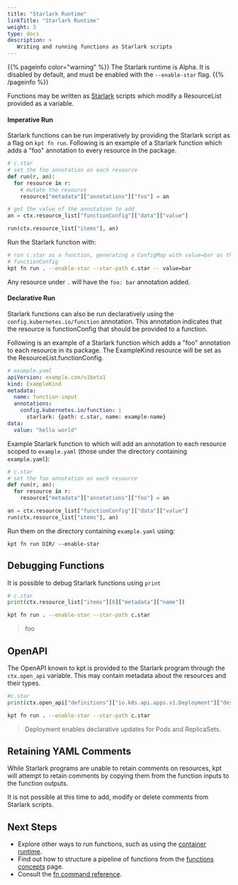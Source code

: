 ```yaml
---
title: "Starlark Runtime"
linkTitle: "Starlark Runtime"
weight: 3
type: docs
description: >
   Writing and running functions as Starlark scripts
---
```


{{% pageinfo color="warning" %}}
The Starlark runtime is Alpha. It is disabled by default, and must be enabled
with the `--enable-star` flag.
{{% /pageinfo %}}

Functions may be written as [Starlark] scripts which modify a ResourceList
provided as a variable.

#### Imperative Run

Starlark functions can be run imperatively by providing the Starlark script as
a flag on `kpt fn run`. Following is an example of a Starlark function which
adds a "foo" annotation to every resource in the package.

```python
# c.star
# set the foo annotation on each resource
def run(r, an):
  for resource in r:
    # mutate the resource
    resource["metadata"]["annotations"]["foo"] = an

# get the value of the annotation to add
an = ctx.resource_list["functionConfig"]["data"]["value"]

run(ctx.resource_list["items"], an)
```

Run the Starlark function with:

```sh
# run c.star as a function, generating a ConfigMap with value=bar as the
# functionConfig
kpt fn run . --enable-star --star-path c.star -- value=bar
```

Any resource under `.` will have the `foo: bar` annotation added.

#### Declarative Run

Starlark functions can also be run declaratively using the
`config.kubernetes.io/function` annotation. This annotation indicates that the
resource is functionConfig that should be provided to a function.

Following is an example of a Starlark function which adds a "foo" annotation to
each resource in its package. The ExampleKind resource will be set as the
ResourceList.functionConfig.

```yaml
# example.yaml
apiVersion: example.com/v1beta1
kind: ExampleKind
metadata:
  name: function-input
  annotations:
    config.kubernetes.io/function: |
      starlark: {path: c.star, name: example-name}
data:
  value: "hello world"
```

Example Starlark function to which will add an annotation to each resource
scoped to `example.yaml` (those under the directory containing `example.yaml`):

```python
# c.star
# set the foo annotation on each resource
def run(r, an):
  for resource in r:
    resource["metadata"]["annotations"]["foo"] = an

an = ctx.resource_list["functionConfig"]["data"]["value"]
run(ctx.resource_list["items"], an)
```

Run them on the directory containing `example.yaml` using:

```shell script
kpt fn run DIR/ --enable-star
```

## Debugging Functions

It is possible to debug Starlark functions using `print`

```python
# c.star
print(ctx.resource_list["items"][0]["metadata"]["name"])
```

```sh
kpt fn run . --enable-star --star-path c.star
```

> foo

## OpenAPI

The OpenAPI known to kpt is provided to the Starlark program through the
`ctx.open_api` variable. This may contain metadata about the resources and
their types.

```python
#c.star
print(ctx.open_api["definitions"]["io.k8s.api.apps.v1.Deployment"]["description"])
```

```sh
kpt fn run . --enable-star --star-path c.star
```

> Deployment enables declarative updates for Pods and ReplicaSets.

## Retaining YAML Comments

While Starlark programs are unable to retain comments on resources, kpt will
attempt to retain comments by copying them from the function inputs to the
function outputs.

It is not possible at this time to add, modify or delete comments from
Starlark scripts.

## Next Steps

- Explore other ways to run functions, such as using the [container runtime].
- Find out how to structure a pipeline of functions from the
  [functions concepts] page.
- Consult the [fn command reference].

[Starlark]: https://github.com/bazelbuild/starlark
[container runtime]: ../container/
[functions concepts]: ../../../../concepts/functions/
[fn command reference]: ../../../../reference/fn/

